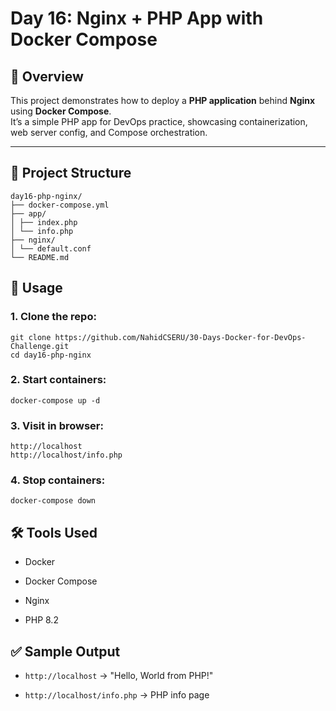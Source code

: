 # Day 16: Nginx + PHP App with Docker Compose

## 📌 Overview
This project demonstrates how to deploy a **PHP application** behind **Nginx** using **Docker Compose**.  
It’s a simple PHP app for DevOps practice, showcasing containerization, web server config, and Compose orchestration.

---

## 📂 Project Structure
```
day16-php-nginx/
├── docker-compose.yml
├── app/
│ ├── index.php
│ └── info.php
├── nginx/
│ └── default.conf
└── README.md
```
## 🚀 Usage

### 1. Clone the repo:
```
git clone https://github.com/NahidCSERU/30-Days-Docker-for-DevOps-Challenge.git
cd day16-php-nginx
```
### 2. Start containers:
```
docker-compose up -d
```
### 3. Visit in browser:
```
http://localhost
http://localhost/info.php
```
### 4. Stop containers:
```
docker-compose down
```
## 🛠️ Tools Used

- Docker

- Docker Compose

- Nginx

- PHP 8.2
## ✅ Sample Output

- `http://localhost` → "Hello, World from PHP!"

- `http://localhost/info.php` → PHP info page
